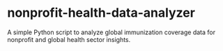 # nonprofit-health-data-analyzer
A simple Python script to analyze global immunization coverage data for nonprofit and global health sector insights.

